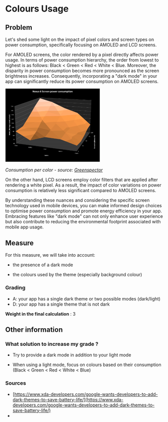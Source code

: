 # Colours Usage

## Problem

Let's shed some light on the impact of pixel colors and screen types on power consumption, specifically focusing on AMOLED and LCD screens.

For AMOLED screens, the color rendered by a pixel directly affects power usage. In terms of power consumption hierarchy, the order from lowest to highest is as follows: Black < Green < Red < White < Blue. Moreover, the disparity in power consumption becomes more pronounced as the screen brightness increases. Consequently, incorporating a "dark mode" in your app can significantly reduce its power consumption on AMOLED screens.

<img src="../../assets/colorConsumptionGreenspector.png"  width="300">

*Consumption per color - source: [Greenspector][Greenspector]*

On the other hand, LCD screens employ color filters that are applied after rendering a white pixel. As a result, the impact of color variations on power consumption is relatively less significant compared to AMOLED screens.

By understanding these nuances and considering the specific screen technology used in mobile devices, you can make informed design choices to optimise power consumption and promote energy efficiency in your app. Embracing features like "dark mode" can not only enhance user experience but also contribute to reducing the environmental footprint associated with mobile app usage.

## Measure

For this measure, we will take into account:

- the presence of a dark mode

- the colours used by the theme (especially background colour)

### Grading

- A: your app has a single dark theme or two possible modes (dark/light)
- D: your app has a single theme that is not dark

**Weight in the final calculation** : 3

## Other information

### What solution to increase my grade ?

- Try to provide a dark mode in addition to your light mode

- When using a light mode, focus on colours based on their consumption (Black < Green < Red < White < Blue)

### Sources

- [https://www.xda-developers.com/google-wants-developers-to-add-dark-themes-to-save-battery-life/](https://www.xda-developers.com/google-wants-developers-to-add-dark-themes-to-save-battery-life/)
- [GreenSpector]: (https://greenspector.com/en/should-you-switch-your-wallpaper-to-affect-less-the-battery-life-of-your-smartphone/)
